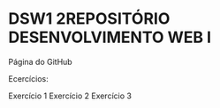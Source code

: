 # DSW1   2REPOSITÓRIO DESENVOLVIMENTO WEB I

Página do GitHub

Ecercícios:

Exercício 1
Exercício 2
Exercício 3
